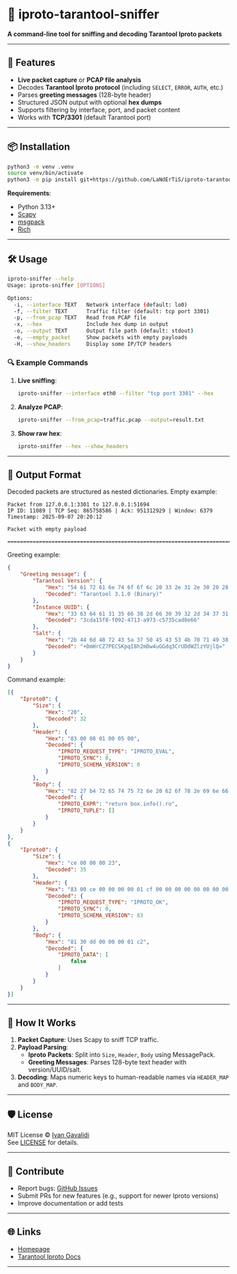 # 🐘 iproto-tarantool-sniffer  
**A command-line tool for sniffing and decoding Tarantool Iproto packets**  

---

## 🚀 Features  
- **Live packet capture** or **PCAP file analysis**  
- Decodes **Tarantool Iproto protocol** (including `SELECT`, `ERROR`, `AUTH`, etc.)  
- Parses **greeting messages** (128-byte header)  
- Structured JSON output with optional **hex dumps**  
- Supports filtering by interface, port, and packet content  
- Works with **TCP/3301** (default Tarantool port)  

---

## 📦 Installation  
```bash
python3 -m venv .venv
source venv/bin/activate
python3 -m pip install git+https://github.com/LaNdErTiS/iproto-tarantool-sniffer.git or python3 -m pip install '.[dev]' or python3 -m pip install .
```

**Requirements**:  
- Python 3.13+  
- [Scapy](https://scapy.net/)  
- [msgpack](https://github.com/msgpack/msgpack-python)  
- [Rich](https://github.com/Textualize/rich)  

---

## 🛠 Usage  
```bash
iproto-sniffer --help
Usage: iproto-sniffer [OPTIONS]

Options:
  -i, --interface TEXT   Network interface (default: lo0)
  -f, --filter TEXT      Traffic filter (default: tcp port 3301)
  -p, --from_pcap TEXT   Read from PCAP file
  -x, --hex              Include hex dump in output
  -o, --output TEXT      Output file path (default: stdout)
  -e, --empty_packet     Show packets with empty payloads
  -H, --show_headers     Display some IP/TCP headers
```

### 🔍 Example Commands  
1. **Live sniffing**:  
   ```bash
   iproto-sniffer --interface eth0 --filter "tcp port 3301" --hex
   ```

2. **Analyze PCAP**:  
   ```bash
   iproto-sniffer --from_pcap=traffic.pcap --output=result.txt
   ```

3. **Show raw hex**:  
   ```bash
   iproto-sniffer --hex --show_headers
   ```

---

## 📘 Output Format  
Decoded packets are structured as nested dictionaries.
Empty example:
```text
Packet from 127.0.0.1:3301 to 127.0.0.1:51694
IP ID: 11089 | TCP Seq: 865758586 | Ack: 951312929 | Window: 6379
Timestamp: 2025-09-07 20:20:12

Packet with empty payload

================================================================================
```

Greeting example:  
```json
{
    "Greeting message": {
        "Tarantool Version": {
            "Hex": "54 61 72 61 6e 74 6f 6f 6c 20 33 2e 31 2e 30 20 28 42 69 6e 61 72 79 29",
            "Decoded": "Tarantool 3.1.0 (Binary)"
        },
        "Instance UUID": {
            "Hex": "33 63 64 61 31 35 66 38 2d 66 30 39 32 2d 34 37 31 33 2d 61 39 37 33 2d 63 35 37 33 35 63 61 64 38 65 36 36",
            "Decoded": "3cda15f8-f092-4713-a973-c5735cad8e66"
        },
        "Salt": {
            "Hex": "2b 44 6d 48 72 43 5a 37 50 45 43 53 4b 70 71 49 38 68 32 6d 44 77 34 75 47 47 64 71 33 43 72 55 44 64 57 5a 6c 7a 59 55 6a 6c 51 3d",
            "Decoded": "+DmHrCZ7PECSKpqI8h2mDw4uGGdq3CrUDdWZlzYUjlQ="
        }
    }
}
```

Command example:  
```json
[{
    "Iproto0": {
        "Size": {
            "Hex": "20",
            "Decoded": 32
        },
        "Header": {
            "Hex": "83 00 08 01 00 05 00",
            "Decoded": {
                "IPROTO_REQUEST_TYPE": "IPROTO_EVAL",
                "IPROTO_SYNC": 0,
                "IPROTO_SCHEMA_VERSION": 0
            }
        },
        "Body": {
            "Hex": "82 27 b4 72 65 74 75 72 6e 20 62 6f 78 2e 69 6e 66 6f 28 29 2e 72 6f 21 90",
            "Decoded": {
                "IPROTO_EXPR": "return box.info().ro",
                "IPROTO_TUPLE": []
            }
        }
    }
},
{
    "Iproto0": {
        "Size": {
            "Hex": "ce 00 00 00 23",
            "Decoded": 35
        },
        "Header": {
            "Hex": "83 00 ce 00 00 00 00 01 cf 00 00 00 00 00 00 00 00 05 cf 00 00 00 00 00 00 00 53",
            "Decoded": {
                "IPROTO_REQUEST_TYPE": "IPROTO_OK",
                "IPROTO_SYNC": 0,
                "IPROTO_SCHEMA_VERSION": 83
            }
        },
        "Body": {
            "Hex": "81 30 dd 00 00 00 01 c2",
            "Decoded": {
                "IPROTO_DATA": [
                    false
                ]
            }
        }
    }
}]
```

---

## 🧠 How It Works  
1. **Packet Capture**: Uses Scapy to sniff TCP traffic.  
2. **Payload Parsing**:  
   - **Iproto Packets**: Split into `Size`, `Header`, `Body` using MessagePack.  
   - **Greeting Messages**: Parses 128-byte text header with version/UUID/salt.  
3. **Decoding**: Maps numeric keys to human-readable names via `HEADER_MAP` and `BODY_MAP`.  

---

## 🛡️ License  
MIT License © [Ivan Gavalidi](mailto:malisek00@mail.ru)  
See [LICENSE](LICENSE) for details.

---

## 📢 Contribute  
- Report bugs: [GitHub Issues](https://github.com/LaNdErTiS/iproto-tarantool-sniffer/issues)  
- Submit PRs for new features (e.g., support for newer Iproto versions)  
- Improve documentation or add tests  

---

## 🌐 Links  
- [Homepage](https://github.com/LaNdErTiS/iproto-tarantool-sniffer)  
- [Tarantool Iproto Docs](https://www.tarantool.io/en/doc/latest/reference/internals/)  

---
